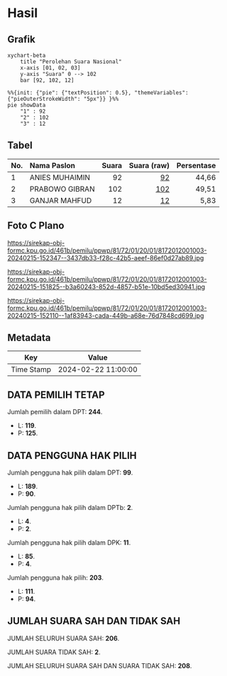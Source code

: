 # Hasil

## Grafik

```mermaid
xychart-beta
    title "Perolehan Suara Nasional"
    x-axis [01, 02, 03]
    y-axis "Suara" 0 --> 102
    bar [92, 102, 12]
```

```mermaid
%%{init: {"pie": {"textPosition": 0.5}, "themeVariables": {"pieOuterStrokeWidth": "5px"}} }%%
pie showData
    "1" : 92
    "2" : 102
    "3" : 12
```

## Tabel

| No. | Nama Paslon    | Suara | Suara (raw) | Persentase |
|:--- |:-------------- | -----:| -----------:| ----------:|
| 1   | ANIES MUHAIMIN | 92    | [92][p-1]   | 44,66      |
| 2   | PRABOWO GIBRAN | 102   | [102][p-2]  | 49,51      |
| 3   | GANJAR MAHFUD  | 12    | [12][p-3]   | 5,83       |


[p-1]: https://github.com/gigit-pemilu/pemilu-2024/blob/main/pilpres/hitung-suara/sub/81-maluku/sub/72-kota-tual/sub/01-pulau-dullah-utara/sub/2001-fiditan/sub/003-tps/sub/paslon-1.txt
[p-2]: https://github.com/gigit-pemilu/pemilu-2024/blob/main/pilpres/hitung-suara/sub/81-maluku/sub/72-kota-tual/sub/01-pulau-dullah-utara/sub/2001-fiditan/sub/003-tps/sub/paslon-2.txt
[p-3]: https://github.com/gigit-pemilu/pemilu-2024/blob/main/pilpres/hitung-suara/sub/81-maluku/sub/72-kota-tual/sub/01-pulau-dullah-utara/sub/2001-fiditan/sub/003-tps/sub/paslon-3.txt

## Foto C Plano

https://sirekap-obj-formc.kpu.go.id/461b/pemilu/ppwp/81/72/01/20/01/8172012001003-20240215-152347--3437db33-f28c-42b5-aeef-86ef0d27ab89.jpg

https://sirekap-obj-formc.kpu.go.id/461b/pemilu/ppwp/81/72/01/20/01/8172012001003-20240215-151825--b3a60243-852d-4857-b51e-10bd5ed30941.jpg

https://sirekap-obj-formc.kpu.go.id/461b/pemilu/ppwp/81/72/01/20/01/8172012001003-20240215-152110--1af83943-cada-449b-a68e-76d7848cd699.jpg


## Metadata

| Key        | Value               |
| ---------- | ------------------- |
| Time Stamp | 2024-02-22 11:00:00 |


## DATA PEMILIH TETAP

Jumlah pemilih dalam DPT: **244**.
 * L: **119**.
 * P: **125**.

## DATA PENGGUNA HAK PILIH

Jumlah pengguna hak pilih dalam DPT: **99**.
 * L: **189**.
 * P: **90**.

Jumlah pengguna hak pilih dalam DPTb: **2**.
 * L: **4**.
 * P: **2**.

Jumlah pengguna hak pilih dalam DPK: **11**.
 * L: **85**.
 * P: **4**.

Jumlah pengguna hak pilih: **203**.
 * L: **111**.
 * P: **94**.

## JUMLAH SUARA SAH DAN TIDAK SAH

JUMLAH SELURUH SUARA SAH: **206**.

JUMLAH SUARA TIDAK SAH: **2**.

JUMLAH SELURUH SUARA SAH DAN SUARA TIDAK SAH: **208**.



